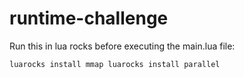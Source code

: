 # runtime-challenge

Run this in lua rocks before executing the main.lua file:

`luarocks install mmap
luarocks install parallel`

